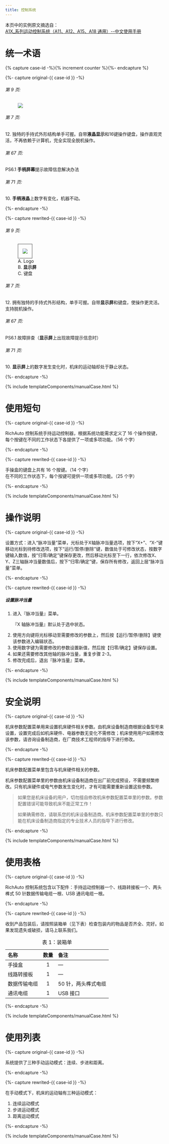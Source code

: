 ```yaml
---
title: 控制系统
---
```


本页中的实例原文摘选自：  
[A1X_系列运动控制系统（A11、A12、A15、A18 通用）--中文使用手册](http://www.richnc.com.cn/?products/)

# 统一术语

{% capture case-id -%}{% increment counter %}{%- endcapture %}

{%- capture original-{{ case-id }} -%}
<h6>第 9 页:</h6>
<figure>
  <img src="/assets/images/manual-cases/01-term-display-a.jpg" />
</figure>
<h6>第 7 页:</h6>
<p>12. 独特的手持式外形结构单手可握。自带<strong class="term">液晶显示</strong>和16键操作键盘，操作直观灵活，不再依赖于计算机，完全实现全脱机操作。</p>
<h6>第 67 页:</h6>
<p>PS6.1 <strong class="term">手柄屏幕</strong>提示故障信息解决办法</p>
<h6>第 71 页:</h6>
<p>10. <strong class="term">手柄液晶</strong>上数字有变化，机器不动。</p>
{%- endcapture -%}

{%- capture rewrited-{{ case-id }} -%}
<h6>第 9 页:</h6>
<figure>
  <img src="/assets/images/manual-cases/01-term-display-b.png" style="border: 1pt solid #454545; padding: 1em;" />
  <div class="row justify-content-center mt-3">
    <div class="col-auto">
      <span class="callout">A.</span>
      <span class="def">Logo</span>
    </div>
    <div class="col-auto">
      <span class="callout">B.</span>
      <span class="def"><strong class="term">显示屏</strong></span>
    </div>
    <div class="col-auto">
      <span class="callout">C.</span>
      <span class="def">键盘</span>
    </div>
  </div>
</figure>
<h6>第 7 页:</h6>
<p>12. 拥有独特的手持式外形结构，单手可握。自带<strong class="term">显示屏</strong>和键盘，使操作更灵活。支持脱机操作。</p>
<h6>第 67 页:</h6>
<p>PS6.1 故障排查（<strong class="term">显示屏</strong>上出现故障提示信息时）</p>
<h6>第 71 页:</h6>
<p>10. <strong class="term">显示屏</strong>上的数字发生变化时，机床的运动轴却处于静止状态。</p>
{%- endcapture -%}

{% include templateComponents/manualCase.html %}

# 使用短句

{%- capture original-{{ case-id }} -%}
<p>RichAuto 控制系统手持运动控制器，根据系统功能需求定义了 16 个操作按键，每个按键在不同的工作状态下各提供了一项或多项功能。（56 个字）</p>
{%- endcapture -%}

{%- capture rewrited-{{ case-id }} -%}
<p>手操盒的键盘上共有 16 个按键。（14 个字）<br>
在不同的工作状态下，每个按键可提供一项或多项功能。（25 个字）</p>
{%- endcapture -%}

{% include templateComponents/manualCase.html %}


# 操作说明

{%- capture original-{{ case-id }} -%}
<p>设置方式：进入“脉冲当量”菜单，光标处于X轴脉冲当量选项，按下“X+”、“X-”键移动光标到待修改选项，按下“运行/暂停/删除”键，数值处于可修改状态，按数字键输入数值，按“归零/确定”键保存更改，然后移动光标至下一行，依次修改X、Y、Z三轴脉冲当量数值后，按下“归零/确定”键，保存所有修改，返回上层“脉冲当量”菜单。</p>
{%- endcapture -%}

{%- capture rewrited-{{ case-id }} -%}
<h5>设置脉冲当量</h5>
<ol class="task">
  <li>
    <p>进入『脉冲当量』菜单。</p>
    <p>『X 轴脉冲当量』默认处于选中状态。</p>
  </li>
  <li>使用方向键将光标移动至需要修改的参数上，然后按【运行/暂停/删除】键使该参数进入编辑状态。</li>
  <li>使用数字键为需要修改的参数设置新值，然后按【归零/确定】键保存设置。</li>
  <li>如果还需要修改其他轴的脉冲当量，重复步骤 2-3。</li>
  <li>修改完成后，退出『脉冲当量』菜单。</li>
</ol>
{%- endcapture -%}

{% include templateComponents/manualCase.html %}

# 安全说明

{%- capture original-{{ case-id }} -%}
<p>机床参数配置菜单用来设置机床硬件相关参数。由机床设备制造商根据设备型号来设置，设置完成后如机床硬件、电器参数无变化不需修改；机床使用用户如需修改该参数，请咨询设备制造商，在厂商技术工程师的指导下进行修改。</p>
{%- endcapture -%}

{%- capture rewrited-{{ case-id }} -%}
<p>机床参数配置菜单里包含与机床硬件相关的参数。</p>
<p>机床参数配置菜单里的参数由机床设备制造商在出厂前完成预设，不需要频繁修改。只有机床硬件或电气参数发生变化时，才有可能需要重新设置这些参数。</p>
<blockquote class="notice">
  <p>如果您是机床设备的用户，切勿擅自修改机床参数配置菜单里的参数。参数配置错误可能导致机床不能正常工作！</p>
  <p>如果确需修改，请联系您的机床设备制造商。机床参数配置菜单里的参数只能在机床设备制造商指定的专业技术人员的指导下进行修改。</p>
</blockquote>
{%- endcapture -%}

{% include templateComponents/manualCase.html %}

# 使用表格

{%- capture original-{{ case-id }} -%}
<p>RichAuto 控制系统包含以下配件：手持运动控制器一个、线路转接板一个、两头榫式 50 针数据传输电缆一根、USB 通讯电缆一根。</p>
{%- endcapture -%}

{%- capture rewrited-{{ case-id }} -%}
<p>收到产品包装后，请按照装箱单（见下表）检查包装内的物品是否齐全、完好。如果发现遗失或破损，请马上联系我们。</p>
<table id="packing-list">
  <caption>表 1：装箱单</caption>
  <thead>
    <tr>
      <th style="text-align: left">名称</th>      
      <th style="text-align: center">数量</th>    
      <th style="text-align: left">备注</th>      
    </tr>
  </thead>
  <tbody>
    <tr>
      <td style="text-align: left">手操盒</td>    
      <td style="text-align: center">1</td>       
      <td style="text-align: left">—</td>
    </tr>
    <tr>
      <td style="text-align: left">线路转接板</td>
      <td style="text-align: center">1</td>       
      <td style="text-align: left">—</td>
    </tr>
    <tr>
      <td style="text-align: left">数据传输电缆</td>
      <td style="text-align: center">1</td>
      <td style="text-align: left">50 针，两头榫式电缆</td>
    </tr>
    <tr>
      <td style="text-align: left">通讯电缆</td>
      <td style="text-align: center">1</td>
      <td style="text-align: left">USB 接口</td>
    </tr>
  </tbody>
</table>
{%- endcapture -%}

{% include templateComponents/manualCase.html %}

# 使用列表

{%- capture original-{{ case-id }} -%}
<p>系统提供了三种手动运动模式：连续、步进和距离。</p>
{%- endcapture -%}

{%- capture rewrited-{{ case-id }} -%}
<p>在手动模式下，机床的运动轴有三种运动模式：</p>
<ol>
  <li>连续运动模式</li>
  <li>步进运动模式</li>
  <li>距离运动模式</li>
</ol>
{%- endcapture -%}

{% include templateComponents/manualCase.html %}



